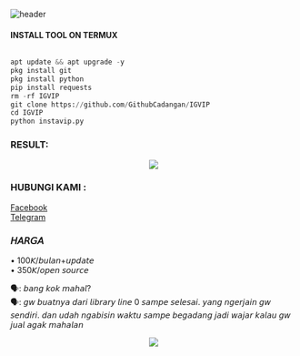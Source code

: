![header](https://capsule-render.vercel.app/api?type=waving&color=auto&height=300&section=header&text=TOOLS%20INSTAGRAM&fontSize=90&animation=fadeIn&fontAlignY=38&desc=PREMIUM%20BY%20CATHRINE%20ALICE%20KAYONA&descAlignY=51&descAlign=62)

  
#### INSTALL TOOL ON TERMUX
```python

apt update && apt upgrade -y
pkg install git
pkg install python
pip install requests
rm -rf IGVIP
git clone https://github.com/GithubCadangan/IGVIP     
cd IGVIP
python instavip.py   
```


### RESULT:
<p align="center"><img src="https://h.top4top.io/p_2970sfumv0.jpg">  

### HUBUNGI KAMI : 
[Facebook](https://www.facebook.com/BasukiNewera)           
[Telegram](https://t.me/DoodStreamCatrine)             


### 𝘏𝘈𝘙𝘎𝘈 
• 100𝘒/𝘣𝘶𝘭𝘢𝘯+𝘶𝘱𝘥𝘢𝘵𝘦          
• 350𝘒/𝘰𝘱𝘦𝘯 𝘴𝘰𝘶𝘳𝘤𝘦

🗣️: 𝘣𝘢𝘯𝘨 𝘬𝘰𝘬 𝘮𝘢𝘩𝘢𝘭?         
🗣️: 𝘨𝘸 𝘣𝘶𝘢𝘵𝘯𝘺𝘢 𝘥𝘢𝘳𝘪 𝘭𝘪𝘣𝘳𝘢𝘳𝘺 𝘭𝘪𝘯𝘦 0 𝘴𝘢𝘮𝘱𝘦 𝘴𝘦𝘭𝘦𝘴𝘢𝘪. 𝘺𝘢𝘯𝘨 𝘯𝘨𝘦𝘳𝘫𝘢𝘪𝘯 𝘨𝘸 𝘴𝘦𝘯𝘥𝘪𝘳𝘪. 𝘥𝘢𝘯 𝘶𝘥𝘢𝘩 𝘯𝘨𝘢𝘣𝘪𝘴𝘪𝘯 𝘸𝘢𝘬𝘵𝘶 𝘴𝘢𝘮𝘱𝘦 𝘣𝘦𝘨𝘢𝘥𝘢𝘯𝘨 𝘫𝘢𝘥𝘪 𝘸𝘢𝘫𝘢𝘳 𝘬𝘢𝘭𝘢𝘶 𝘨𝘸 𝘫𝘶𝘢𝘭 𝘢𝘨𝘢𝘬 𝘮𝘢𝘩𝘢𝘭𝘢𝘯          

<p align="center"><img src="https://g.top4top.io/p_2970zpnud0.png">
